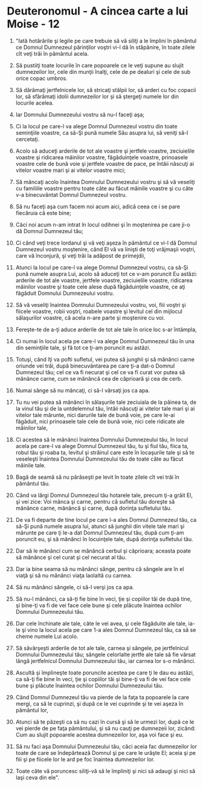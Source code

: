 # Deuteronomul - A cincea carte a lui Moise - 12

1. "Iată hotărârile şi legile pe care trebuie să vă siliţi a le împlini în pământul ce Domnul Dumnezeul părinţilor voştri vi-l dă în stăpânire, în toate zilele cît veţi trăi în pământul acela. 

2. Să pustiiţi toate locurile în care popoarele ce le veţi supune au slujit dumnezeilor lor, cele din munţii înalţi, cele de pe dealuri şi cele de sub orice copac umbros. 

3. Să dărâmaţi jertfelnicele lor, să stricaţi stâlpii lor, să arderi cu foc copacii lor, să sfărâmaţi idolii dumnezeilor lor şi să ştergeţi numele lor din locurile acelea. 

4. Iar Domnului Dumnezeului vostru să nu-I faceţi aşa; 

5. Ci la locul pe care-l va alege Domnul Dumnezeul vostru din toate seminţiile voastre, ca să-Şi pună numele Său asupra lui, să veniţi să-l cercetaţi. 

6. Acolo să aduceţi arderile de tot ale voastre şi jertfele voastre, zeciuielile voastre şi ridicarea mâinilor voastre, făgăduinţele voastre, prinoasele voastre cele de bună voie şi jertfele voastre de pace, pe întâii născuţi ai vitelor voastre mari şi ai vitelor voastre mici; 

7. Să mâncaţi acolo înaintea Domnului Dumnezeului vostru şi să vă veseliţi cu familiile voastre pentru toate câte au făcut mâinile voastre şi cu câte v-a binecuvântat Domnul Dumnezeul vostru. 

8. Să nu faceţi aşa cum facem noi acum aici, adică ceea ce i se pare fiecăruia că este bine; 

9. Căci noi acum n-am intrat în locul odihnei şi în moştenirea pe care ji-o dă Domnul Dumnezeul tău; 

10. Ci când veţi trece Iordanul şi vă veţi aşeza în pământul ce vi-l dă Domnul Dumnezeul vostru moştenire, când El vă va linişti de toţi vrăjmaşii voştri, care vă înconjură, şi veţi trăi la adăpost de primejdii, 

11. Atunci la locul pe care-l va alege Domnul Dumnezeul vostru, ca să-Şi pună numele asupra Lui, acolo să aduceţi tot ce v-am poruncit Eu astăzi: arderile  de tot ale voastre, jertfele voastre, zeciuielile voastre, ridicarea mâinilor voastre şi toate cele alese după făgăduinţele voastre, ce aţi făgăduit Domnului Dumnezeului vostru. 

12. Să vă veseliţi înaintea Domnului Dumnezeului vostru, voi, fiii voştri şi fiicele voastre, robii voştri, roabele voastre şi levitul cel din mijlocul sălaşurilor voastre, că acela n-are parte şi moştenire cu voi. 

13. Fereşte-te de a-ţi aduce arderile de tot ale tale în orice loc s-ar întâmpla, 

14. Ci numai în locul acela pe care-l va alege Domnul Dumnezeul tău în una din seminţiile tale, şi fă tot ce ţi-am poruncit eu astăzi. 

15. Totuşi, când îţi va pofti sufletul, vei putea să junghii şi să mănânci carne oriunde vei trăi, după binecuvântarea pe care ţi-a dat-o Domnul Dumnezeul tău; cel ce va fi necurat şi cel ce va fi curat vor putea să mănânce carne, cum se mănâncă cea de căprioară şi cea de cerb. 

16. Numai sânge să nu mâncaţi, ci să-l vărsaţi jos ca apa. 

17. Tu nu vei putea să mănânci în sălaşurile tale zeciuiala de la pâinea ta, de la vinul tău şi de la untdelemnul tău, întâii născuţi ai vitelor tale mari şi ai vitelor tale mărunte, nici darurile tale de bună voie, pe care le-ai făgăduit, nici prinoasele tale cele de bună voie, nici cele ridicate ale mâinilor tale, 

18. Ci acestea să le mănânci înaintea Domnului Dumnezeului tău, în locul acela pe care-l va alege Domnul Dumnezeul tău, tu şi fiul tău, fiica ta, robul tău şi roaba ta, levitul şi străinul care este în locaşurile tale şi să te veseleşti înaintea Domnului Dumnezeului tău de toate câte au făcut mâinile tale. 

19. Bagă de seamă să nu părăseşti pe levit în toate zilele cît vei trăi în pământul tău. 

20. Când va lărgi Domnul Dumnezeul tău hotarele tale, precum ţi-a grăit El, şi vei zice: Voi mânca şi carne, pentru că sufletul tău doreşte să mănânce carne, mănâncă şi carne, după dorinţa sufletului tău. 

21. De va fi departe de tine locul pe care l-a ales Domnul Dumnezeul tău, ca să-Şi pună numele asupra lui, atunci să junghii din vitele tale mari şi mărunte pe care ţi le-a dat Domnul Dumnezeul tău, după cum ţi-am poruncit eu, şi să mănânci în locuinţele tale, după dorinţa sufletului tău. 

22. Dar să le mănânci cum se mănâncă cerbul şi căprioara; aceasta poate să mănânce şi cel curat şi cel necurat al tău. 

23. Dar ia bine seama să nu mănânci sânge, pentru că sângele are în el viaţă şi să nu mănânci viaţa laolaltă cu carnea. 

24. Să nu mănânci sângele, ci să-l verşi jos ca apa. 

25. Să nu-l mănânci, ca să-ţi fie bine în veci, ţie şi copiilor tăi de după tine, şi bine-ţi va fi de vei face cele bune şi cele plăcute înaintea ochilor Domnului Dumnezeului tău. 

26. Dar cele închinate ale tale, câte le vei avea, şi cele făgăduite ale tale, ia-le şi vino la locul acela pe care 1-a ales Domnul Dumnezeul tău, ca să se cheme numele Lui acolo. 

27. Să săvârşeşti arderile de tot ale tale, carnea şi sângele, pe jertfelnicul Domnului Dumnezeului tău; sângele celorlalte jertfe ale tale să fie vărsat lângă jertfelnicul Domnului Dumnezeului tău, iar carnea lor s-o mănânci. 

28. Ascultă şi împlineşte toate poruncile acestea pe care ţi le dau eu astăzi, ca să-ţi fie bine în veci, ţie şi copiilor tăi şi bine-ţi va fi de vei face cele bune şi plăcute înaintea ochilor Domnului Dumnezeului tău. 

29. Când Domnul Dumnezeul tău va pierde de la faţa ta popoarele la care mergi, ca să le cuprinzi, şi după ce le vei cuprinde şi te vei aşeza în pământul lor, 

30. Atunci să te păzeşti ca să nu cazi în cursă şi să le urmezi lor, după ce le vei pierde de pe faţa pământului, şi să nu cauţi pe dumnezeii lor, zicând: Cum au slujit popoarele acestea dumnezeilor lor, aşa voi face şi eu. 

31. Să nu faci aşa Domnului Dumnezeului tău, căci aceia fac dumnezeilor lor toate de care se îndepărtează Domnul şi pe care le urăşte El; aceia şi pe fiii şi pe fiicele lor le ard pe foc înaintea dumnezeilor lor. 

32. Toate câte vă poruncesc siliţi-vă să le împliniţi şi nici să adaugi şi nici să laşi ceva din ele". 

